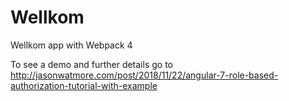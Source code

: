 # Wellkom

Wellkom app with Webpack 4

To see a demo and further details go to http://jasonwatmore.com/post/2018/11/22/angular-7-role-based-authorization-tutorial-with-example
